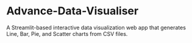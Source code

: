 # Advance-Data-Visualiser
A Streamlit-based interactive data visualization web app that generates Line, Bar, Pie, and Scatter charts from CSV files.
